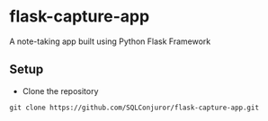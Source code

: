# flask-capture-app
A note-taking app built using Python Flask Framework

## Setup

* Clone the repository
```
git clone https://github.com/SQLConjuror/flask-capture-app.git
```
